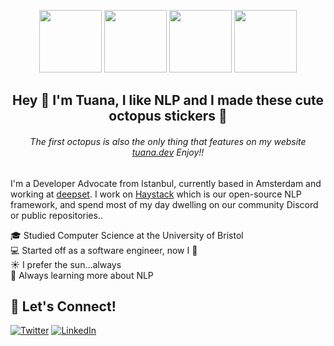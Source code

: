 <p align="center">
  <img height="100" src="https://user-images.githubusercontent.com/15802862/220467199-e866f01b-927b-48a9-9761-bd92d8a3f625.png">
  <img height="100" src="https://user-images.githubusercontent.com/15802862/220472775-4f60aba1-8a7d-4f1b-bb50-e96aa2b59173.png">
  <img height="100" src="https://user-images.githubusercontent.com/15802862/220472777-1d1ddad2-c5d4-4c5d-b986-589bdc62960a.png">
  <img height="100" src="https://user-images.githubusercontent.com/15802862/220472778-9c0fe69b-5266-4d15-bd4b-168cf1822adf.png">
</p>


<h2 align="center">
Hey 👋 I'm Tuana, I like NLP and I made these cute octopus stickers 🐙
</h2>

<h6 align="center">
The first octopus is also the only thing that features on my website <a href="https://tuana.dev">tuana.dev</a> Enjoy!!
</h6>

I'm a Developer Advocate from Istanbul, currently based in Amsterdam and working at [deepset](https://github.com/deepeset-ai). I work on [Haystack](https://haystack.deepset.ai) which is our open-source NLP framework, and spend most of my day dwelling on our community Discord or public repositories..

🎓 Studied Computer Science at the University of Bristol  
💻 Started off as a software engineer, now I 🥑  
☀️ I prefer the sun...always  
🧠 Always learning more about NLP

## 🤗 Let's Connect!
<a href="https://twitter.com/tuanacelik" target="_blank"><img alt="Twitter" src="https://img.shields.io/badge/twitter-%231DA1F2.svg?&style=for-the-badge&logo=twitter&logoColor=white" /></a>
<a href="https://www.linkedin.com/in/tuanacelik" target="_blank"><img alt="LinkedIn" src="https://img.shields.io/badge/linkedin-%230077B5.svg?&style=for-the-badge&logo=linkedin&logoColor=white" /></a>
